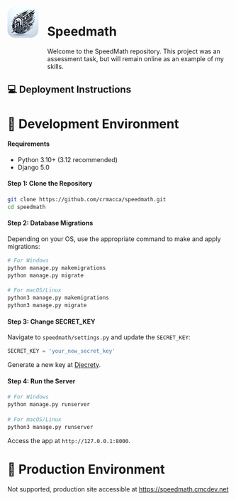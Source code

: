 <img src="static/images/roundedIcon.png" width="70" align="left" style="margin-right: 20px; margin-bottom: 100px;"/>

# Speedmath
Welcome to the SpeedMath repository. This project was an assessment task, but will remain online as an example of my skills.

## 💻 Deployment Instructions

# 🔨 Development Environment

#### Requirements
- Python 3.10+ (3.12 recommended)
- Django 5.0

#### Step 1: Clone the Repository
```bash
git clone https://github.com/crmacca/speedmath.git
cd speedmath
```

#### Step 2: Database Migrations
Depending on your OS, use the appropriate command to make and apply migrations:
```bash
# For Windows
python manage.py makemigrations
python manage.py migrate

# For macOS/Linux
python3 manage.py makemigrations
python3 manage.py migrate
```

#### Step 3: Change SECRET_KEY
Navigate to `speedmath/settings.py` and update the `SECRET_KEY`:
```python
SECRET_KEY = 'your_new_secret_key'
```
Generate a new key at [Djecrety](https://djecrety.ir/).

#### Step 4: Run the Server
```bash
# For Windows
python manage.py runserver

# For macOS/Linux
python3 manage.py runserver
```
Access the app at `http://127.0.0.1:8000`.

# 🚀 Production Environment

Not supported, production site accessible at https://speedmath.cmcdev.net
